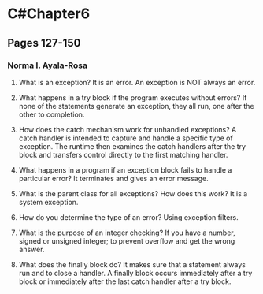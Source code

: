 # C#Chapter6
## Pages 127-150

### Norma I. Ayala-Rosa


1. What is an exception?
It is an error.  An exception is NOT always an error.

2. What happens in a try block if the program executes without errors?
If none of the statements generate an exception, they all run, one after the other to completion.

3. How does the catch mechanism work for unhandled exceptions?
A catch handler is intended to capture and handle a specific type of exception.  The runtime
then examines the catch handlers after the try block and transfers control directly to the first matching handler.

4. What happens in a program if an exception block fails to handle a particular error?
It terminates and gives an error message.

5. What is the parent class for all exceptions?  How does this work?
It is a system exception.  

6. How do you determine the type of an error?
Using exception filters.

7. What is the purpose of an integer checking?
If you have a number, signed or unsigned integer; to prevent overflow and get the wrong answer.

8. What does the finally block do?
It makes sure that a statement always run and to close a handler.
A finally block occurs immediately after a try block or immediately after the last catch handler after a try block.